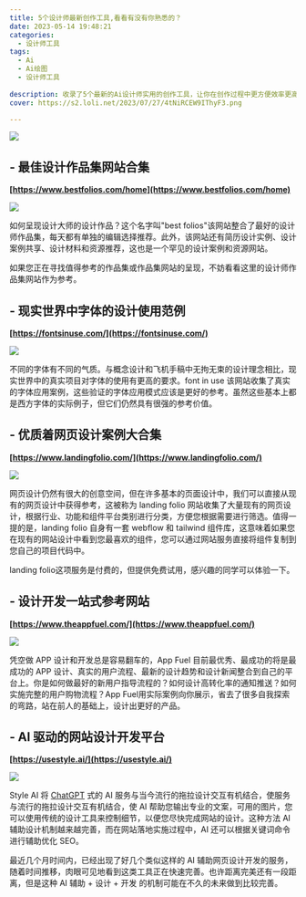 ```yaml
---
title: 5个设计师最新创作工具,看看有没有你熟悉的？
date: 2023-05-14 19:48:21
categories:
  - 设计师工具
tags:
  - Ai
  - Ai绘图
  - 设计师工具
  
description: 收录了5个最新的Ai设计师实用的创作工具，让你在创作过程中更方便效率更高。
cover: https://s2.loli.net/2023/07/27/4tNiRCEW9IThyF3.png

---
```


![](https://s2.loli.net/2023/07/27/4tNiRCEW9IThyF3.png)

## - 最佳设计作品集网站合集

**[https://www.bestfolios.com/home](https://www.bestfolios.com/home)**

![](https://s2.loli.net/2023/07/27/dZLAz82kipxbscn.png)

如何呈现设计大师的设计作品？这个名字叫"best folios"该网站整合了最好的设计师作品集，每天都有单独的编辑选择推荐。此外，该网站还有简历设计实例、设计案例共享、设计材料和资源推荐，这也是一个罕见的设计案例和资源网站。

如果您正在寻找值得参考的作品集或作品集网站的呈现，不妨看看这里的设计师作品集网站作为参考。

## - 现实世界中字体的设计使用范例

**[https://fontsinuse.com/](https://fontsinuse.com/)**

![](https://s2.loli.net/2023/07/27/rzHyadQNuwISVif.png)

不同的字体有不同的气质。与概念设计和飞机手稿中无拘无束的设计理念相比，现实世界中的真实项目对字体的使用有更高的要求。font in use 该网站收集了真实的字体应用案例，这些验证的字体应用模式应该是更好的参考。虽然这些基本上都是西方字体的实际例子，但它们仍然具有很强的参考价值。

## - 优质着网页设计案例大合集

**[https://www.landingfolio.com/](https://www.landingfolio.com/)**

![](https://s2.loli.net/2023/07/27/R8KIkXc7EJLfyit.png)

网页设计仍然有很大的创意空间，但在许多基本的页面设计中，我们可以直接从现有的网页设计中获得参考，这被称为 landing folio 网站收集了大量现有的网页设计，根据行业、功能和组件平台类别进行分类，方便您根据需要进行筛选。值得一提的是，landing folio 自身有一套 webflow 和 tailwind 组件库，这意味着如果您在现有的网站设计中看到您最喜欢的组件，您可以通过网站服务直接将组件复制到您自己的项目代码中。

landing folio这项服务是付费的，但提供免费试用，感兴趣的同学可以体验一下。

## - 设计开发一站式参考网站

**[https://www.theappfuel.com/](https://www.theappfuel.com/)**

![](https://s2.loli.net/2023/07/27/cxpaegAiwK32FMk.png)

凭空做 APP 设计和开发总是容易翻车的，App Fuel 目前最优秀、最成功的将是最成功的 APP 设计、真实的用户流程、最新的设计趋势和设计新闻整合到自己的平台上。你是如何做最好的新用户指导流程的？如何设计高转化率的通知推送？如何实施完整的用户购物流程？App Fuel用实际案例向你展示，省去了很多自我探索的弯路，站在前人的基础上，设计出更好的产品。

## - AI 驱动的网站设计开发平台

**[https://usestyle.ai/](https://usestyle.ai/)**

![](https://s2.loli.net/2023/07/27/yIbEfQDAGu9xXj1.png)

Style AI 将 [ChatGPT](https://openai.com/chatgpt) 式的 AI 服务与当今流行的拖拉设计交互有机结合，使服务与流行的拖拉设计交互有机结合，使 AI 帮助您输出专业的文案，可用的图片，您可以使用传统的设计工具来控制细节，以便您尽快完成网站的设计。这种方法 AI 辅助设计机制越来越完善，而在网站落地实施过程中，AI 还可以根据关键词命令进行辅助优化 SEO。

最近几个月时间内，已经出现了好几个类似这样的 AI 辅助网页设计开发的服务，随着时间推移，肉眼可见地看到这类工具正在快速完善。也许距离完美还有一段距离，但是这种 AI 辅助 + 设计 + 开发 的机制可能在不久的未来做到比较完善。

